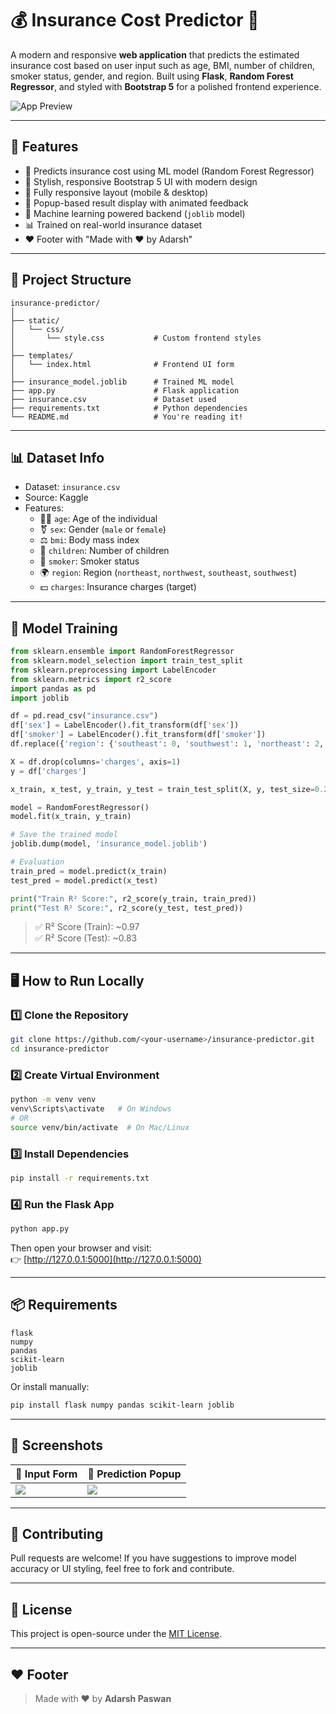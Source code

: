 # 💰 Insurance Cost Predictor 🧾

A modern and responsive **web application** that predicts the estimated insurance cost based on user input such as age, BMI, number of children, smoker status, gender, and region. Built using **Flask**, **Random Forest Regressor**, and styled with **Bootstrap 5** for a polished frontend experience.

![App Preview](assets/insurance-preview.png)

---

## 🚀 Features

- 🔮 Predicts insurance cost using ML model (Random Forest Regressor)
- 🌟 Stylish, responsive Bootstrap 5 UI with modern design
- 📱 Fully responsive layout (mobile & desktop)
- 💬 Popup-based result display with animated feedback
- 🧠 Machine learning powered backend (`joblib` model)
- 📊 Trained on real-world insurance dataset
- ❤️ Footer with "Made with ❤️ by Adarsh"

---

## 📁 Project Structure

```
insurance-predictor/
│
├── static/
│   └── css/
│       └── style.css           # Custom frontend styles
│
├── templates/
│   └── index.html              # Frontend UI form
│
├── insurance_model.joblib      # Trained ML model
├── app.py                      # Flask application
├── insurance.csv               # Dataset used
├── requirements.txt            # Python dependencies
└── README.md                   # You're reading it!
```

---

## 📊 Dataset Info

- Dataset: `insurance.csv`
- Source: Kaggle
- Features:
  - 👨‍🦳 `age`: Age of the individual
  - ⚧️ `sex`: Gender (`male` or `female`)
  - ⚖️ `bmi`: Body mass index
  - 👶 `children`: Number of children
  - 🚬 `smoker`: Smoker status
  - 🌍 `region`: Region (`northeast`, `northwest`, `southeast`, `southwest`)
  - 💵 `charges`: Insurance charges (target)

---

## 🧠 Model Training

```python
from sklearn.ensemble import RandomForestRegressor
from sklearn.model_selection import train_test_split
from sklearn.preprocessing import LabelEncoder
from sklearn.metrics import r2_score
import pandas as pd
import joblib

df = pd.read_csv("insurance.csv")
df['sex'] = LabelEncoder().fit_transform(df['sex'])
df['smoker'] = LabelEncoder().fit_transform(df['smoker'])
df.replace({'region': {'southeast': 0, 'southwest': 1, 'northeast': 2, 'northwest': 3}}, inplace=True)

X = df.drop(columns='charges', axis=1)
y = df['charges']

x_train, x_test, y_train, y_test = train_test_split(X, y, test_size=0.2, random_state=2)

model = RandomForestRegressor()
model.fit(x_train, y_train)

# Save the trained model
joblib.dump(model, 'insurance_model.joblib')

# Evaluation
train_pred = model.predict(x_train)
test_pred = model.predict(x_test)

print("Train R² Score:", r2_score(y_train, train_pred))
print("Test R² Score:", r2_score(y_test, test_pred))
```

> ✅ R² Score (Train): ~0.97  
> ✅ R² Score (Test): ~0.83

---

## 🖥️ How to Run Locally

### 1️⃣ Clone the Repository

```bash
git clone https://github.com/<your-username>/insurance-predictor.git
cd insurance-predictor
```

### 2️⃣ Create Virtual Environment

```bash
python -m venv venv
venv\Scripts\activate   # On Windows
# OR
source venv/bin/activate  # On Mac/Linux
```

### 3️⃣ Install Dependencies

```bash
pip install -r requirements.txt
```

### 4️⃣ Run the Flask App

```bash
python app.py
```

Then open your browser and visit:  
👉 [http://127.0.0.1:5000](http://127.0.0.1:5000)

---

## 📦 Requirements

```
flask
numpy
pandas
scikit-learn
joblib
```

Or install manually:
```bash
pip install flask numpy pandas scikit-learn joblib
```

---

## 📸 Screenshots

| 📝 Input Form                          | 💬 Prediction Popup                     |
|---------------------------------------|----------------------------------------|
| ![](screenshots/form.png)             | ![](screenshots/popup.png)             |

---

## 🙌 Contributing

Pull requests are welcome! If you have suggestions to improve model accuracy or UI styling, feel free to fork and contribute.

---

## 📄 License

This project is open-source under the [MIT License](LICENSE).

---

## ❤️ Footer

> Made with ❤️ by **Adarsh Paswan**
